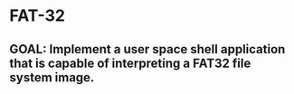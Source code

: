 # FAT-32
## GOAL: Implement a user space shell application that is capable of interpreting a FAT32 file system image.
